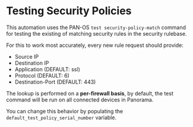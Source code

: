 # Testing Security Policies

This automation uses the PAN-OS `test security-policy-match` command for testing the existing of matching security
rules in the security rulebase.

For this to work most accurately, every new rule request should provide:

 * Source IP
 * Destination IP
 * Application (DEFAULT: ssl)
 * Protocol (DEFAULT: 6)
 * Destination-Port (DEFAULT: 443)

The lookup is performed on a **per-firewall basis**, by default, the test command will be run on all connected devices in Panorama.

You can change this behavior by populating the `default_test_policy_serial_number` variable.